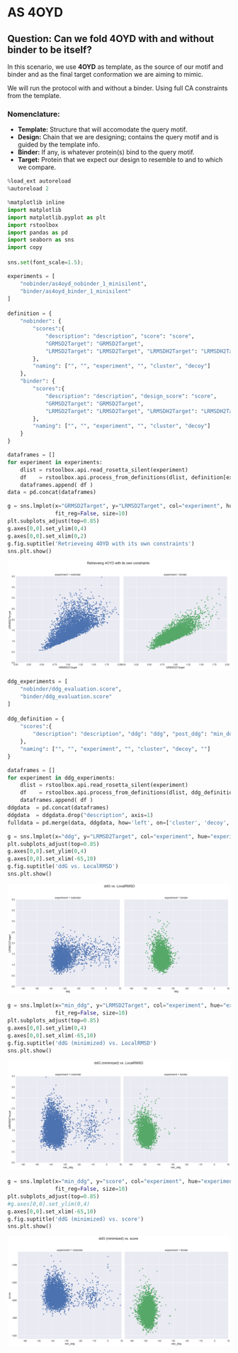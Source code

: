 
# AS 4OYD


## Question: Can we fold 4OYD with and without binder to be itself?

In this scenario, we use __4OYD__ as template, as the source of our motif and binder and as the final target conformation we are aiming to mimic.

We will run the protocol with and without a binder. Using full CA constraints from the template.

### Nomenclature:

* __Template:__ Structure that will accomodate the query motif.  
* __Design:__ Chain that we are designing; contains the query motif and is guided by the template info.  
* __Binder:__ If any, is whatever protein(s) bind to the query motif.  
* __Target:__ Protein that we expect our design to resemble to and to which we compare.  



```python
%load_ext autoreload
%autoreload 2
```


```python
%matplotlib inline
import matplotlib
import matplotlib.pyplot as plt
import rstoolbox
import pandas as pd
import seaborn as sns
import copy

sns.set(font_scale=1.5);
```


```python
experiments = [
    "nobinder/as4oyd_nobinder_1_minisilent",
    "binder/as4oyd_binder_1_minisilent"
]

definition = {
    "nobinder": {
        "scores":{
            "description": "description", "score": "score",
            "GRMSD2Target": "GRMSD2Target",
            "LRMSD2Target": "LRMSD2Target", "LRMSDH2Target": "LRMSDH2Target", "LRMSDLH2Target": "LRMSDLH2Target"
        },
        "naming": ["", "", "experiment", "", "cluster", "decoy"]
    },
    "binder": {
        "scores":{
            "description": "description", "design_score": "score",
            "GRMSD2Target": "GRMSD2Target",
            "LRMSD2Target": "LRMSD2Target", "LRMSDH2Target": "LRMSDH2Target", "LRMSDLH2Target": "LRMSDLH2Target"
        },
        "naming": ["", "", "experiment", "", "cluster", "decoy"]
    }
}
```


```python
dataframes = []
for experiment in experiments:
    dlist = rstoolbox.api.read_rosetta_silent(experiment)
    df    = rstoolbox.api.process_from_definitions(dlist, definition[experiment.split("/")[0]])
    dataframes.append( df )
data = pd.concat(dataframes)
```


```python
g = sns.lmplot(x="GRMSD2Target", y="LRMSD2Target", col="experiment", hue="experiment", data=data,
               fit_reg=False, size=10)
plt.subplots_adjust(top=0.85)
g.axes[0,0].set_ylim(0,4)
g.axes[0,0].set_xlim(0,2)
g.fig.suptitle('Retrieveing 4OYD with its own constraints')
sns.plt.show()
```


![png](README_files/README_5_0.png)



```python
ddg_experiments = [
    "nobinder/ddg_evaluation.score",
    "binder/ddg_evaluation.score"
]

ddg_definition = {
    "scores":{
        "description": "description", "ddg": "ddg", "post_ddg": "min_ddg"
    },
    "naming": ["", "", "experiment", "", "cluster", "decoy", ""]
}
```


```python
dataframes = []
for experiment in ddg_experiments:
    dlist = rstoolbox.api.read_rosetta_silent(experiment)
    df    = rstoolbox.api.process_from_definitions(dlist, ddg_definition)
    dataframes.append( df )
ddgdata  = pd.concat(dataframes)
ddgdata  = ddgdata.drop("description", axis=1)
fulldata = pd.merge(data, ddgdata, how='left', on=['cluster', 'decoy', 'experiment'])
```


```python
g = sns.lmplot(x="ddg", y="LRMSD2Target", col="experiment", hue="experiment", data=fulldata, fit_reg=False, size=10)
plt.subplots_adjust(top=0.85)
g.axes[0,0].set_ylim(0,4)
g.axes[0,0].set_xlim(-65,10)
g.fig.suptitle('ddG vs. LocalRMSD')
sns.plt.show()
```


![png](README_files/README_8_0.png)



```python
g = sns.lmplot(x="min_ddg", y="LRMSD2Target", col="experiment", hue="experiment", data=fulldata,
               fit_reg=False, size=10)
plt.subplots_adjust(top=0.85)
g.axes[0,0].set_ylim(0,4)
g.axes[0,0].set_xlim(-65,10)
g.fig.suptitle('ddG (minimized) vs. LocalRMSD')
sns.plt.show()
```


![png](README_files/README_9_0.png)



```python
g = sns.lmplot(x="min_ddg", y="score", col="experiment", hue="experiment", data=fulldata,
               fit_reg=False, size=10)
plt.subplots_adjust(top=0.85)
#g.axes[0,0].set_ylim(0,4)
g.axes[0,0].set_xlim(-65,10)
g.fig.suptitle('ddG (minimized) vs. score')
sns.plt.show()
```


![png](README_files/README_10_0.png)



```python

```
